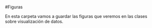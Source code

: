 #Figuras

En esta carpeta vamos a guardar las figuras que veremos en las clases sobre 
visualización de datos.